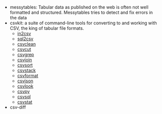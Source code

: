 - messytables: Tabular data as published on the web is often not well formatted and structured. Messytables tries to detect and fix errors in the data
- csvkit: a suite of command-line tools for converting to and working with CSV, the king of tabular file formats.
	- [in2csv](https://csvkit.readthedocs.io/en/latest/scripts/in2csv.html)
	- [sql2csv](https://csvkit.readthedocs.io/en/latest/scripts/sql2csv.html)
	- [csvclean](https://csvkit.readthedocs.io/en/latest/scripts/csvclean.html)
	- [csvcut](https://csvkit.readthedocs.io/en/latest/scripts/csvcut.html)
	- [csvgrep](https://csvkit.readthedocs.io/en/latest/scripts/csvgrep.html)
	- [csvjoin](https://csvkit.readthedocs.io/en/latest/scripts/csvjoin.html)
	- [csvsort](https://csvkit.readthedocs.io/en/latest/scripts/csvsort.html)
	- [csvstack](https://csvkit.readthedocs.io/en/latest/scripts/csvstack.html)
	- [csvformat](https://csvkit.readthedocs.io/en/latest/scripts/csvformat.html)
	- [csvjson](https://csvkit.readthedocs.io/en/latest/scripts/csvjson.html)
	- [csvlook](https://csvkit.readthedocs.io/en/latest/scripts/csvlook.html)
	- [csvpy](https://csvkit.readthedocs.io/en/latest/scripts/csvpy.html)
	- [csvsql](https://csvkit.readthedocs.io/en/latest/scripts/csvsql.html)
	- [csvstat](https://csvkit.readthedocs.io/en/latest/scripts/csvstat.html)
- csv-diff